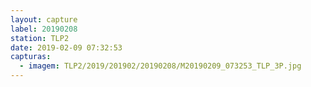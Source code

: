 ```yaml
---
layout: capture
label: 20190208
station: TLP2
date: 2019-02-09 07:32:53
capturas:
  - imagem: TLP2/2019/201902/20190208/M20190209_073253_TLP_3P.jpg
---
```

